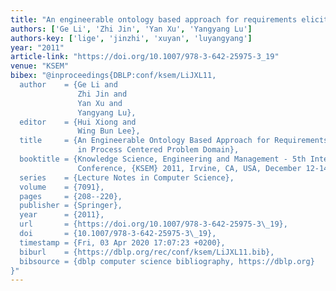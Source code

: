 ```yaml
---
title: "An engineerable ontology based approach for requirements elicitation in process centered problem domain"
authors: ['Ge Li', 'Zhi Jin', 'Yan Xu', 'Yangyang Lu']
authors-key: ['lige', 'jinzhi', 'xuyan', 'luyangyang']
year: "2011"
article-link: "https://doi.org/10.1007/978-3-642-25975-3_19"
venue: "KSEM"
bibex: "@inproceedings{DBLP:conf/ksem/LiJXL11,
  author    = {Ge Li and
               Zhi Jin and
               Yan Xu and
               Yangyang Lu},
  editor    = {Hui Xiong and
               Wing Bun Lee},
  title     = {An Engineerable Ontology Based Approach for Requirements Elicitation
               in Process Centered Problem Domain},
  booktitle = {Knowledge Science, Engineering and Management - 5th International
               Conference, {KSEM} 2011, Irvine, CA, USA, December 12-14, 2011. Proceedings},
  series    = {Lecture Notes in Computer Science},
  volume    = {7091},
  pages     = {208--220},
  publisher = {Springer},
  year      = {2011},
  url       = {https://doi.org/10.1007/978-3-642-25975-3\_19},
  doi       = {10.1007/978-3-642-25975-3\_19},
  timestamp = {Fri, 03 Apr 2020 17:07:23 +0200},
  biburl    = {https://dblp.org/rec/conf/ksem/LiJXL11.bib},
  bibsource = {dblp computer science bibliography, https://dblp.org}
}"
---
```

